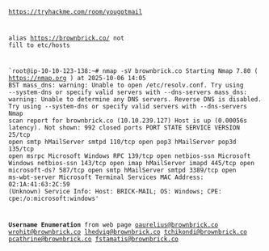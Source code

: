 <code>

https://tryhackme.com/room/yougotmail
  
alias https://brownbrick.co/
not fill to etc/hosts

`root@ip-10-10-123-138:~# nmap -sV brownbrick.co
Starting Nmap 7.80 ( https://nmap.org ) at 2025-10-06 14:05 BST
mass_dns: warning: Unable to open /etc/resolv.conf. Try using --system-dns or specify valid servers with --dns-servers
mass_dns: warning: Unable to determine any DNS servers. Reverse DNS is disabled. Try using --system-dns or specify valid servers with --dns-servers
Nmap scan report for brownbrick.co (10.10.239.127)
Host is up (0.00056s latency).
Not shown: 992 closed ports
PORT     STATE SERVICE       VERSION
25/tcp   open  smtp          hMailServer smtpd
110/tcp  open  pop3          hMailServer pop3d
135/tcp  open  msrpc         Microsoft Windows RPC
139/tcp  open  netbios-ssn   Microsoft Windows netbios-ssn
143/tcp  open  imap          hMailServer imapd
445/tcp  open  microsoft-ds?
587/tcp  open  smtp          hMailServer smtpd
3389/tcp open  ms-wbt-server Microsoft Terminal Services
MAC Address: 02:1A:41:63:2C:59 (Unknown)
Service Info: Host: BRICK-MAIL; OS: Windows; CPE: cpe:/o:microsoft:windows'


**Username Enumeration**
from web page
oaurelius@brownbrick.co
wrohit@brownbrick.co
lhedvig@brownbrick.co
tchikondi@brownbrick.co
pcathrine@brownbrick.co
fstamatis@brownbrick.co


